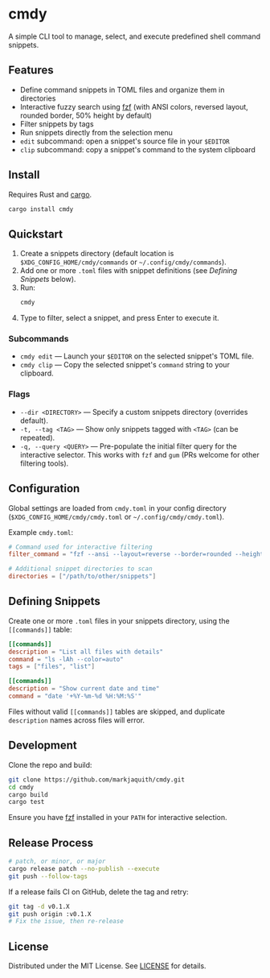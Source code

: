 # cmdy

A simple CLI tool to manage, select, and execute predefined shell command snippets.

## Features

- Define command snippets in TOML files and organize them in directories
- Interactive fuzzy search using [fzf] (with ANSI colors, reversed layout, rounded border, 50% height by default)
- Filter snippets by tags
- Run snippets directly from the selection menu
- `edit` subcommand: open a snippet's source file in your `$EDITOR`
- `clip` subcommand: copy a snippet's command to the system clipboard

## Install

Requires Rust and [cargo].

```sh
cargo install cmdy
```

## Quickstart

1. Create a snippets directory (default location is `$XDG_CONFIG_HOME/cmdy/commands` or `~/.config/cmdy/commands`).
2. Add one or more `.toml` files with snippet definitions (see _Defining Snippets_ below).
3. Run:
   ```sh
   cmdy
   ```
4. Type to filter, select a snippet, and press Enter to execute it.

### Subcommands

- `cmdy edit` — Launch your `$EDITOR` on the selected snippet's TOML file.
- `cmdy clip` — Copy the selected snippet's `command` string to your clipboard.

### Flags

- `--dir <DIRECTORY>` — Specify a custom snippets directory (overrides default).
- `-t, --tag <TAG>` — Show only snippets tagged with `<TAG>` (can be repeated).
 - `-q, --query <QUERY>` — Pre-populate the initial filter query for the interactive selector. This works with `fzf` and `gum` (PRs welcome for other filtering tools).

## Configuration

Global settings are loaded from `cmdy.toml` in your config directory (`$XDG_CONFIG_HOME/cmdy/cmdy.toml` or `~/.config/cmdy/cmdy.toml`).

Example `cmdy.toml`:

```toml
# Command used for interactive filtering
filter_command = "fzf --ansi --layout=reverse --border=rounded --height=50%"

# Additional snippet directories to scan
directories = ["/path/to/other/snippets"]
```

## Defining Snippets

Create one or more `.toml` files in your snippets directory, using the `[[commands]]` table:

```toml
[[commands]]
description = "List all files with details"
command = "ls -lAh --color=auto"
tags = ["files", "list"]

[[commands]]
description = "Show current date and time"
command = "date '+%Y-%m-%d %H:%M:%S'"
```

Files without valid `[[commands]]` tables are skipped, and duplicate `description` names across files will error.

## Development

Clone the repo and build:

```sh
git clone https://github.com/markjaquith/cmdy.git
cd cmdy
cargo build
cargo test
```

Ensure you have [fzf] installed in your `PATH` for interactive selection.

## Release Process

```sh
# patch, or minor, or major
cargo release patch --no-publish --execute
git push --follow-tags
```

If a release fails CI on GitHub, delete the tag and retry:
```sh
git tag -d v0.1.X
git push origin :v0.1.X
# Fix the issue, then re-release
```


## License

Distributed under the MIT License. See [LICENSE] for details.

[fzf]: https://github.com/junegunn/fzf
[cargo]: https://doc.rust-lang.org/cargo/
[LICENSE]: LICENSE
